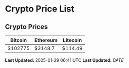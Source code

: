 # Crypto Price List

## Crypto Prices
| Bitcoin | Ethereum | Litecoin |
| ------- | -------- | -------- |
| $102775 | $3148.7 | $114.49 |
**Last Updated:** 2025-01-29 06:41 UTC
**Last Updated:** $DATE$
